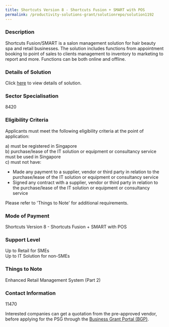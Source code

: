 ```yaml
---
title: Shortcuts Version 8 - Shortcuts Fusion + SMART with POS
permalink: /productivity-solutions-grant/solutionrepo/solution1192
---
```


### Description

Shortcuts Fusion/SMART is a salon management solution for hair beauty spa and retail businesses. The solution includes functions from appointment booking to point of sales to clients management to inventory to marketing to report and more. Functions can be both online and offline.

### Details of Solution

Click <a href='Serixx Business Solutions' target='_blank' rel='noopener'>here</a> to view details of solution.

### Sector Specialisation

 8420 

### Eligibility Criteria

Applicants must meet the following eligibility criteria at the point of application:

a) must be registered in Singapore <br>
b) purchase/lease of the IT solution or equipment or consultancy service must be used in Singapore <br>
c) must not have:
- Made any payment to a supplier, vendor or third party in relation to the purchase/lease of the IT solution or equipment or consultancy service
- Signed any contract with a supplier, vendor or third party in relation to the purchase/lease of the IT solution or equipment or consultancy service

Please refer to 'Things to Note' for additional requirements.

### Mode of Payment
Shortcuts Version 8 - Shortcuts Fusion + SMART with POS

### Support Level
Up to Retail for SMEs <br>
Up to IT Solution for non-SMEs

### Things to Note
Enhanced Retail Management System (Part 2)

### Contact Information
11470

Interested companies can get a quotation from the pre-approved vendor, before applying for the PSG through the <a target='_blank' rel='noopener' href='https://www.businessgrants.gov.sg/'>Business Grant Portal (BGP)</a>.
